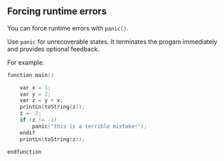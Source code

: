 <H2>Forcing runtime errors</H2>

You can force runtime errors with `panic()`. 

Use `panic` for unrecoverable states. It terminates the progam immediately and provides optional feedback. 

For example:

``` c++
function main()

    var x = 1;
    var y = 2;
    var z = y + x;
    printLn(toString(z));
    z =- 2;
    if (z != -1)
    	panic("this is a terrible mistake!");
    endif
    printLn(toString(z));

endfunction
```

<br/>